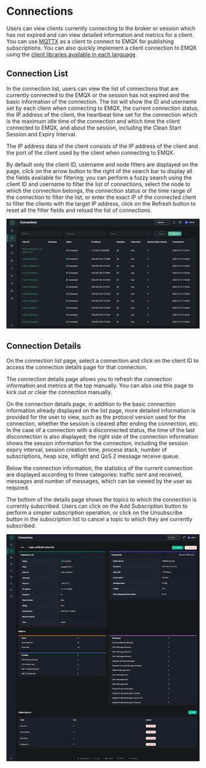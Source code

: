 # Connections

Users can view clients currently connecting to the broker or session which has not expired and can view detailed information and metrics for a client. You can use [MQTTX](https://mqttx.app/) as a client to connect to EMQX for publishing subscriptions. You can also quickly implement a client connection to EMQX using the [client libraries available in each language](https://www.emqx.io/docs/en/v5.0/development/client.html).

## Connection List

In the connection list, users can view the list of connections that are currently connected to the EMQX or the session has not expired and the basic information of the connection. The list will show the ID and username set by each client when connecting to EMQX, the current connection status, the IP address of the client, the heartbeat time set for the connection which is the maximum idle time of the connection and which time the client connected to EMQX, and about the session, including the Clean Start Session and Expiry Interval.

The IP address data of the client consists of the IP address of the client and the port of the client used by the client when connecting to EMQX.

By default only the client ID, username and node filters are displayed on the page, click on the arrow button to the right of the search bar to display all the fields available for filtering; you can perform a fuzzy search using the client ID and username to filter the list of connections, select the node to which the connection belongs, the connection status or the time range of the connection to filter the list, or enter the exact IP of the connected client to filter the clients with the target IP address, click on the Refresh button to reset all the filter fields and reload the list of connections.

![Connection list](../assets/connections.png)

## Connection Details

On the connection list page, select a connection and click on the client ID to access the connection details page for that connection.

The connection details page allows you to refresh the connection information and metrics at the top manually. You can also use this page to kick out or clear the connection manually.

On the connection details page, in addition to the basic connection information already displayed on the list page, more detailed information is provided for the user to view, such as the protocol version used for the connection, whether the session is cleared after ending the connection, etc. In the case of a connection with a disconnected status, the time of the last disconnection is also displayed; the right side of the connection information shows the session information for the connection, including the session expiry interval, session creation time, process stack, number of subscriptions, heap size, inflight and QoS 2 message receive queue.

Below the connection information, the statistics of the current connection are displayed according to three categories: traffic sent and received, messages and number of messages, which can be viewed by the user as required.

The bottom of the details page shows the topics to which the connection is currently subscribed. Users can click on the Add Subscription button to perform a simpler subscription operation, or click on the Unsubscribe button in the subscription list to cancel a topic to which they are currently subscribed.

![Connection details](../assets/connection-details.png)
